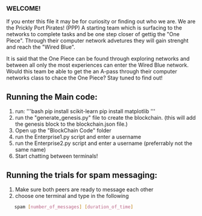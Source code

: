 ### WELCOME!

If you enter this file it may be for curiosity or finding out who we are. We are the Prickly Port Pirates! (PPP) A starting team which is surfacing to the networks to complete tasks and be one step closer of gettig the "One Piece". Through their computer network advetures they will gain strenght and reach the "Wired Blue". 

It is said that the One Piece can be found through exploring networks and between all only the most experiences can enter the Wired Blue network. Would this team be able to get the an A-pass through their computer networks class to chace the One Piece? Stay tuned to find out!

## Running the Main code:
1. run: '''bash
pip install scikit-learn
pip install matplotlib
'''
1. run the "generate_genesis.py" file to create the blockchain. (this will add the genesis block to the blockchain.json file.)
2. Open up the "BlockChain Code" folder
3. run the Enterprise1.py script and enter a username
4. run the Enterprise2.py script and enter a username (preferrably not the same name)
5. Start chatting between terminals!

## Running the trials for spam messaging:
1. Make sure both peers are ready to message each other
2. choose one terminal and type in the following
```bash
   spam [number_of_messages] [duration_of_time]
```
